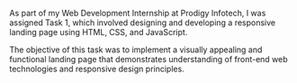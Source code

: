 As part of my Web Development Internship at Prodigy Infotech, I was assigned Task 1, which involved designing and developing a responsive landing page using HTML, CSS, and JavaScript.

The objective of this task was to implement a visually appealing and functional landing page that demonstrates understanding of front-end web technologies and responsive design principles.
